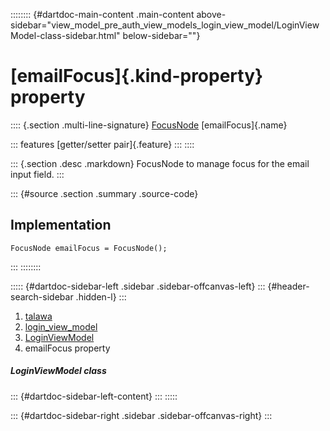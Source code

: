 :::::::: {#dartdoc-main-content .main-content above-sidebar="view_model_pre_auth_view_models_login_view_model/LoginViewModel-class-sidebar.html" below-sidebar=""}
<div>

# [emailFocus]{.kind-property} property

</div>

:::: {.section .multi-line-signature}
[FocusNode](https://api.flutter.dev/flutter/widgets/FocusNode-class.html)
[emailFocus]{.name}

::: features
[getter/setter pair]{.feature}
:::
::::

::: {.section .desc .markdown}
FocusNode to manage focus for the email input field.
:::

::: {#source .section .summary .source-code}
## Implementation

``` language-dart
FocusNode emailFocus = FocusNode();
```
:::
::::::::

::::: {#dartdoc-sidebar-left .sidebar .sidebar-offcanvas-left}
::: {#header-search-sidebar .hidden-l}
:::

1.  [talawa](../../index.html)
2.  [login_view_model](../../view_model_pre_auth_view_models_login_view_model/)
3.  [LoginViewModel](../../view_model_pre_auth_view_models_login_view_model/LoginViewModel-class.html)
4.  emailFocus property

##### LoginViewModel class

::: {#dartdoc-sidebar-left-content}
:::
:::::

::: {#dartdoc-sidebar-right .sidebar .sidebar-offcanvas-right}
:::
